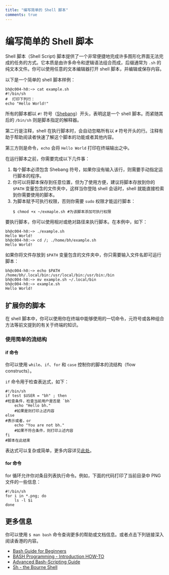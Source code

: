 ```yaml
---
title: "编写简单的 Shell 脚本"
comments: true
---
```


# 编写简单的 Shell 脚本

Shell 脚本（Shell Script) 脚本提供了一个非常便捷地完成许多图形化界面无法完成的任务的方式。它本质是由许多命令和逻辑语法组合而成，后缀通常为 `.sh` 的纯文本文件。你可以使用任意的文本编辑器打开 shell 脚本，并编辑或保存内容。

以下是一个简单的 shell 脚本样例：

```shell
bh@c004-h0:~> cat example.sh
#!/bin/sh
#  打印下列行：
echo "Hello World!"
```

所有的脚本都以 `#!` 符号（[Shebang](https://zh.wikipedia.org/wiki/Shebang)）开头，表明这是一个 shell 脚本。而紧随其后的 `/bin/sh` 则是脚本指定的解释器。

第二行是注释，shell 在执行脚本时，会自动忽略所有以 `#` 符号开头的行。注释有助于帮助阅读者快速了解这个脚本的功能或者其他内容。

第三方则是命令，`echo` 会将 `Hello World` 打印在终端输出之中。

在运行脚本之前，你需要完成以下几件事：

1. 每个脚本必须包含 Shebang 符号，如果你没有输入该行，则需要手动指定运行脚本的程序。
2. 你可以将脚本保存到任意位置，但为了使用方便，建议将脚本存放到你的 `$PATH` 变量包含的文件夹中，这样当你登陆 shell 会话时，shell 就能直接检索到你需要使用的脚本。
3. 为脚本赋予可执行权限，否则你需要 `sudo` 权限才能运行脚本：  
    ```
    $ chmod +x ~/exmaple.sh #为该脚本添加可执行权限
    ```

要执行脚本，你可以使用相对或绝对路径来执行脚本。在本例中，如下：

```
bh@c004-h0:~> ./example.sh
Hello World!
bh@c004-h0:~> cd /; ./home/bh/example.sh
Hello World!
```

如果你将文件存放到 `$PATH` 变量包含的文件夹中，你只需要输入文件名即可运行脚本：

```
bh@c004-h0:~> echo $PATH
/home/bh/.local/bin:/usr/local/bin:/usr/bin:/bin
bh@c004-h0:~> mv example.sh ~/.local/bin
bh@c004-h0:~> example.sh
Hello World!
```

## 扩展你的脚本

在 shell 脚本中，你可以使用你在终端中能够使用的一切命令，元符号或各种组合方法等前文提到的有关于终端的知识。

### 使用简单的流结构

#### if 命令

你可以使用 `while`、`if`、`for` 和 `case` 控制你的脚本的流结构（flow constructs）。

`if` 命令用于检查表达式，如下：

```shell
#!/bin/sh
if test $USER = "bh" ; then 
#检查条件，检查当前用户是否是 `bh`
    echo "Hello bh."
    #如果是则打印上述内容
else
#表示或者，or
    echo "You are not bh."
    #如果不符合条件，则打印上述内容
fi
#脚本在此结束
```

表达式可以复杂或简单，更多内容详见[此处](https://bash.cyberciti.biz/guide/If..else..fi)。

#### for 命令

for 循环允许你对条目列表执行命令。例如，下面的代码打印了当前目录中 PNG 文件的一些信息：

```shell
#!/bin/sh
for i in *.png; do
    ls -l $i
done
```

## 更多信息

你可以使用 `$ man bash` 命令查询更多的帮助或文档信息。或者点击下列链接深入阅读香港的内容。

- [Bash Guide for Beginners](http://tldp.org/LDP/Bash-Beginners-Guide/html/index.html)
- [BASH Programming - Introduction HOW-TO](http://tldp.org/HOWTO/Bash-Prog-Intro-HOWTO.html)
- [Advanced Bash-Scripting Guide](http://tldp.org/LDP/abs/html/index.html)
- [Sh - the Bourne Shell](http://www.grymoire.com/Unix/Sh.html)